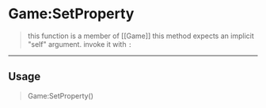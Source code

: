 # Game:SetProperty
> this function is a member of [[Game]]
> this method expects an implicit "self" argument. invoke it with `:`
-----
## Usage
> Game:SetProperty()
